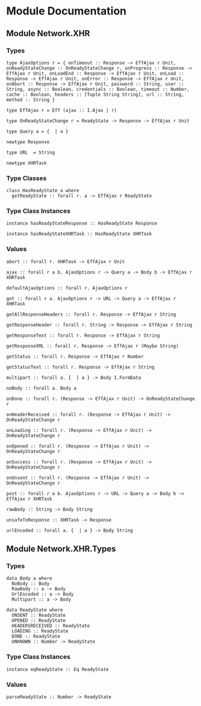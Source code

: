 # Module Documentation

## Module Network.XHR

### Types

    type AjaxOptions r = { onTimeout :: Response -> EffAjax r Unit, onReadyStateChange :: OnReadyStateChange r, onProgress :: Response -> EffAjax r Unit, onLoadEnd :: Response -> EffAjax r Unit, onLoad :: Response -> EffAjax r Unit, onError :: Response -> EffAjax r Unit, onAbort :: Response -> EffAjax r Unit, password :: String, user :: String, async :: Boolean, credentials :: Boolean, timeout :: Number, cache :: Boolean, headers :: [Tuple String String], url :: String, method :: String }

    type EffAjax r = Eff (ajax :: I.Ajax | r)

    type OnReadyStateChange r = ReadyState -> Response -> EffAjax r Unit

    type Query a = {  | a }

    newtype Response

    type URL  = String

    newtype XHRTask


### Type Classes

    class HasReadyState a where
      getReadyState :: forall r. a -> EffAjax r ReadyState


### Type Class Instances

    instance hasReadyStateResponse :: HasReadyState Response

    instance hasReadyStateXHRTask :: HasReadyState XHRTask


### Values

    abort :: forall r. XHRTask -> EffAjax r Unit

    ajax :: forall r a b. AjaxOptions r -> Query a -> Body b -> EffAjax r XHRTask

    defaultAjaxOptions :: forall r. AjaxOptions r

    get :: forall r a. AjaxOptions r -> URL -> Query a -> EffAjax r XHRTask

    getAllResponseHeaders :: forall r. Response -> EffAjax r String

    getResponseHeader :: forall r. String -> Response -> EffAjax r String

    getResponseText :: forall r. Response -> EffAjax r String

    getResponseXML :: forall r. Response -> EffAjax r (Maybe String)

    getStatus :: forall r. Response -> EffAjax r Number

    getStatusText :: forall r. Response -> EffAjax r String

    multipart :: forall a. {  | a } -> Body I.FormData

    noBody :: forall a. Body a

    onDone :: forall r. (Response -> EffAjax r Unit) -> OnReadyStateChange r

    onHeaderReceived :: forall r. (Response -> EffAjax r Unit) -> OnReadyStateChange r

    onLoading :: forall r. (Response -> EffAjax r Unit) -> OnReadyStateChange r

    onOpened :: forall r. (Response -> EffAjax r Unit) -> OnReadyStateChange r

    onSuccess :: forall r. (Response -> EffAjax r Unit) -> OnReadyStateChange r

    onUnsent :: forall r. (Response -> EffAjax r Unit) -> OnReadyStateChange r

    post :: forall r a b. AjaxOptions r -> URL -> Query a -> Body b -> EffAjax r XHRTask

    rawBody :: String -> Body String

    unsafeToResponse :: XHRTask -> Response

    urlEncoded :: forall a. {  | a } -> Body String


## Module Network.XHR.Types

### Types

    data Body a where
      NoBody :: Body
      RawBody :: a -> Body
      UrlEncoded :: a -> Body
      Multipart :: a -> Body

    data ReadyState where
      UNSENT :: ReadyState
      OPENED :: ReadyState
      HEADERSRECEIVED :: ReadyState
      LOADING :: ReadyState
      DONE :: ReadyState
      UNKNOWN :: Number -> ReadyState


### Type Class Instances

    instance eqReadyState :: Eq ReadyState


### Values

    parseReadyState :: Number -> ReadyState
